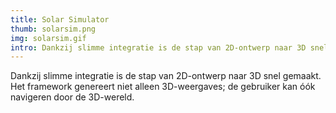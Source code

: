 ```yaml
---
title: Solar Simulator
thumb: solarsim.png
img: solarsim.gif
intro: Dankzij slimme integratie is de stap van 2D-ontwerp naar 3D snel gemaakt. Het framework genereert niet alleen 3D-weergaves; de gebruiker kan óók navigeren door de 3D-wereld.
---
```


Dankzij slimme integratie is de stap van 2D-ontwerp naar 3D snel gemaakt. Het framework genereert niet alleen 3D-weergaves; de gebruiker kan óók navigeren door de 3D-wereld.